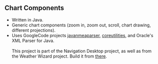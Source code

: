 ## Chart Components ##
  * Written in Java.
  * Generic chart components (zoom in, zoom out, scroll, chart drawing, different projections).
  * Uses GoogleCode projects [javanmeaparser](http://code.google.com/p/javanmeaparser/), [coreutilities](http://code.google.com/p/coreutilities/), and Oracle's XML Parser for Java.
<br><br>
This project is part of the Navigation Desktop project, as well as from the Weather Wizard project. Build it from <a href='http://code.google.com/p/oliv-soft-project-builder/'>there</a>.